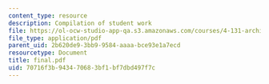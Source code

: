 ```yaml
---
content_type: resource
description: Compilation of student work
file: https://ol-ocw-studio-app-qa.s3.amazonaws.com/courses/4-131-architectural-design-level-ii-material-essence-the-glass-house-fall-2003/70716f3b943470683bf1bf7dbd497f7c_final.pdf
file_type: application/pdf
parent_uid: 2b620de9-3bb9-9584-aaaa-bce93e1a7ecd
resourcetype: Document
title: final.pdf
uid: 70716f3b-9434-7068-3bf1-bf7dbd497f7c
---
```

